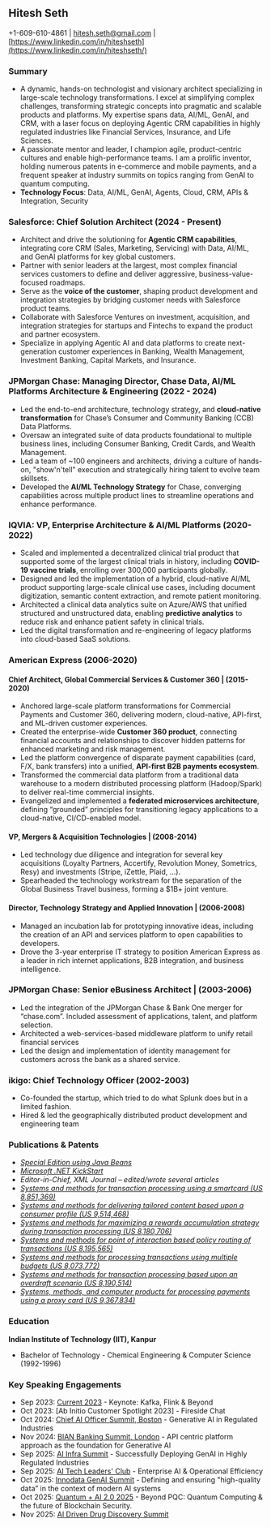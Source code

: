## Hitesh Seth
+1-609-610-4861 | hitesh.seth@gmail.com | [https://www.linkedin.com/in/hiteshseth](https://www.linkedin.com/in/hiteshseth/)

### Summary
- A dynamic, hands-on technologist and visionary architect specializing in large-scale technology transformations. I excel at simplifying complex challenges, transforming strategic concepts into pragmatic and scalable products and platforms. My expertise spans data, AI/ML, GenAI, and CRM, with a laser focus on deploying Agentic CRM capabilities in highly regulated industries like Financial Services, Insurance, and Life Sciences.
- A passionate mentor and leader, I champion agile, product-centric cultures and enable high-performance teams. I am a prolific inventor, holding numerous patents in e-commerce and mobile payments, and a frequent speaker at industry summits on topics ranging from GenAI to quantum computing.
- **Technology Focus**: Data, AI/ML, GenAI, Agents, Cloud, CRM, APIs & Integration, Security

### Salesforce: Chief Solution Architect (2024 - Present)
- Architect and drive the solutioning for **Agentic CRM capabilities**, integrating core CRM (Sales, Marketing, Servicing) with Data, AI/ML, and GenAI platforms for key global customers.
- Partner with senior leaders at the largest, most complex financial services customers to define and deliver aggressive, business-value-focused roadmaps.
- Serve as the **voice of the customer**, shaping product development and integration strategies by bridging customer needs with Salesforce product teams.
- Collaborate with Salesforce Ventures on investment, acquisition, and integration strategies for startups and Fintechs to expand the product and partner ecosystem.
- Specialize in applying Agentic AI and data platforms to create next-generation customer experiences in Banking, Wealth Management, Investment Banking, Capital Markets, and Insurance.

### JPMorgan Chase: Managing Director, Chase Data, AI/ML Platforms Architecture & Engineering (2022 - 2024)
- Led the end-to-end architecture, technology strategy, and **cloud-native transformation** for Chase’s Consumer and Community Banking (CCB) Data Platforms.
- Oversaw an integrated suite of data products foundational to multiple business lines, including Consumer Banking, Credit Cards, and Wealth Management.
- Led a team of \~100 engineers and architects, driving a culture of hands-on, "show'n'tell" execution and strategically hiring talent to evolve team skillsets.
- Developed the **AI/ML Technology Strategy** for Chase, converging capabilities across multiple product lines to streamline operations and enhance performance.

### IQVIA: VP, Enterprise Architecture & AI/ML Platforms (2020-2022)
- Scaled and implemented a decentralized clinical trial product that supported some of the largest clinical trials in history, including **COVID-19 vaccine trials**, enrolling over 300,000 participants globally.
- Designed and led the implementation of a hybrid, cloud-native AI/ML product supporting large-scale clinical use cases, including document digitization, semantic content extraction, and remote patient monitoring.
- Architected a clinical data analytics suite on Azure/AWS that unified structured and unstructured data, enabling **predictive analytics** to reduce risk and enhance patient safety in clinical trials.
- Led the digital transformation and re-engineering of legacy platforms into cloud-based SaaS solutions.

### American Express (2006-2020)
#### Chief Architect, Global Commercial Services & Customer 360 | (2015-2020)
- Anchored large-scale platform transformations for Commercial Payments and Customer 360, delivering modern, cloud-native, API-first, and ML-driven customer experiences.
- Created the enterprise-wide **Customer 360 product**, connecting financial accounts and relationships to discover hidden patterns for enhanced marketing and risk management.
- Led the platform convergence of disparate payment capabilities (card, F/X, bank transfers) into a unified, **API-first B2B payments ecosystem**.
- Transformed the commercial data platform from a traditional data warehouse to a modern distributed processing platform (Hadoop/Spark) to deliver real-time commercial insights.
- Evangelized and implemented a **federated microservices architecture**, defining “grounded” principles for transitioning legacy applications to a cloud-native, CI/CD-enabled model.

#### VP, Mergers & Acquisition Technologies | (2008-2014)
- Led technology due diligence and integration for several key acquisitions (Loyalty Partners, Accertify, Revolution Money, Sometrics, Resy) and investments (Stripe, iZettle, Plaid, …).
- Spearheaded the technology workstream for the separation of the Global Business Travel business, forming a $1B+ joint venture.

#### Director, Technology Strategy and Applied Innovation | (2006-2008)
- Managed an incubation lab for prototyping innovative ideas, including the creation of an API and services platform to open capabilities to developers.
- Drove the 3-year enterprise IT strategy to position American Express as a leader in rich internet applications, B2B integration, and business intelligence.

### JPMorgan Chase: Senior eBusiness Architect | (2003-2006)
- Led the integration of the JPMorgan Chase & Bank One merger for “chase.com”. Included assessment of applications, talent, and platform selection.
- Architected a web-services-based middleware platform to unify retail financial services
- Led the design and implementation of identity management for customers across the bank as a shared service.

### ikigo: Chief Technology Officer (2002-2003)
- Co-founded the startup, which tried to do what Splunk does but in a limited fashion.
- Hired & led the geographically distributed product development and engineering team

### Publications & Patents
- [*Special Edition using Java Beans*](https://www.amazon.com/Special-Using-Beans-Barbara-White/dp/0789714604)
- [*Microsoft .NET KickStart*](https://www.amazon.com/Microsoft-NET-Kick-Start-Hitesh/dp/0672325748/)
- *Editor-in-Chief, XML Journal – edited/wrote several articles*
- [*Systems and methods for transaction processing using a smartcard (US 8,851,369)*](https://patents.google.com/patent/US8851369B2/en)
- [*Systems and methods for delivering tailored content based upon a consumer profile (US 9,514,468)*](https://patents.google.com/patent/US9514468B2/en)
- [*Systems and methods for maximizing a rewards accumulation strategy during transaction processing (US 8,180,706)*](https://patents.google.com/patent/US8180706B2/en)
- [*Systems and methods for point of interaction based policy routing of transactions (US 8,195,565)*](https://patents.google.com/patent/US8195565B2/en)
- [*Systems and methods for processing transactions using multiple budgets (US 8,073,772)*](https://patents.google.com/patent/US8073772B2/en)
- [*Systems and methods for transaction processing based upon an overdraft scenario (US 8,190,514)*](https://patents.google.com/patent/US8190514B2/en)
- [*Systems, methods, and computer products for processing payments using a proxy card (US 9,367,834)*](https://patents.google.com/patent/US9367834B2/en)

### Education
**Indian Institute of Technology (IIT), Kanpur**
- Bachelor of Technology - Chemical Engineering & Computer Science (1992-1996)

### Key Speaking Engagements
- Sep 2023: [Current 2023](https://www.confluent.io/events/current/2023/kafka-flink-and-beyond/) - Keynote: Kafka, Flink & Beyond
- Oct 2023: \[Ab Initio Customer Spotlight 2023\] - Fireside Chat
- Oct 2024: [Chief AI Officer Summit, Boston](https://www.linkedin.com/posts/hiteshseth_i-am-speaking-at-the-chief-ai-officer-summit-activity-7251900596234940417-G45R) - Generative AI in Regulated Industries
- Nov 2024: [BIAN Banking Summit, London](https://www.linkedin.com/posts/hiteshseth_the-first-roundtables-have-been-announced-activity-7258130358443913217-Zi_6) - API centric platform approach as the foundation for Generative AI
- Sep 2025: [AI Infra Summit](https://www.linkedin.com/posts/hiteshseth_im-joining-the-speaker-lineup-at-the-ai-activity-7356060635375280128-6amo) - Successfully Deploying GenAI in Highly Regulated Industries
- Sep 2025: [AI Tech Leaders' Club](https://luma.com/mq1948jl) - Enterprise AI & Operational Efficiency
- Oct 2025: [Innodata GenAI Summit](https://world.aiacceleratorinstitute.com/location/innodatagenaisummit/agenda) - Defining and ensuring "high-quality data” in the context of modern AI systems
- Oct 2025: [Quantum + AI 2.0 2025](https://www.linkedin.com/posts/hiteshseth_looking-forward-for-to-meeting-old-and-new-activity-7370885689363554304-MiUA) - Beyond PQC: Quantum Computing & the future of Blockchain Security.
- Nov 2025: [AI Driven Drug Discovery Summit](https://www.aidrivendrugdevelopment.com/events/ai-drug-discovery-development-summit)
